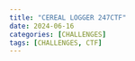 ```yaml
---
title: "CEREAL LOGGER 247CTF"
date: 2024-06-16
categories: [CHALLENGES]
tags: [CHALLENGES, CTF] 
---
```

